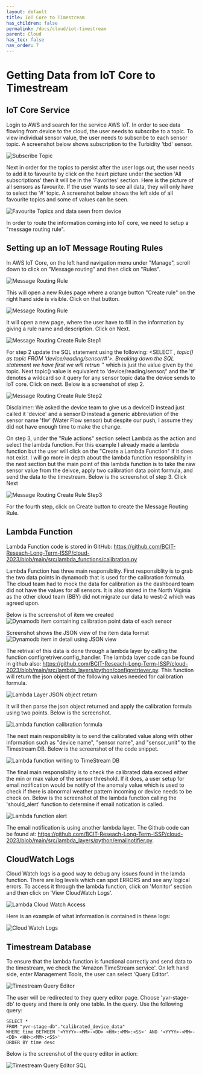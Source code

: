 ```yaml
---
layout: default
title: IoT Core to Timestream
has_children: false
permalink: /docs/cloud/iot-timestream
parent: Cloud
has_toc: false
nav_order: 7
---
```


# Getting Data from IoT Core to Timestream

## IoT Core Service
Login to AWS and search for the service AWS IoT. In order to see data flowing from device to the cloud, the user needs to subscribe to a topic. To view individual sensor value, the user needs to subscribe to each sensor topic. A screenshot below shows subscription to the Turbidity 'tbd' sensor.

![Subscribe Topic](https://raw.githubusercontent.com/BCIT-Reseach-Long-Term-ISSP/bcit-reseach-long-term-issp.github.io/master/cloud/assets/IOT_CORE_SUBSCRIBE.png)

Next in order for the topics to persist after the user logs out, the user needs to add it to favourite by click on the heart picture under the section 'All subscriptions' then it will be in the 'Favorites' section. Here is the picture of all sensors as favourite. If the user wants to see all data, they will only have to select the '#' topic. A screenshot below shows the left side of all favourite topics and some of values can be seen.

![Favourite Topics and data seen from device](https://raw.githubusercontent.com/BCIT-Reseach-Long-Term-ISSP/bcit-reseach-long-term-issp.github.io/master/cloud/assets/IOT_CORE_FAVOURITES.png)

In order to route the information coming into IoT core, we need to setup a "message routing rule".

## Setting up an IoT Message Routing Rules
In AWS IoT Core, on the left hand navigation menu under "Manage", scroll down to click on "Message routing" and then click on "Rules".

![Message Routing Rule](https://raw.githubusercontent.com/BCIT-Reseach-Long-Term-ISSP/bcit-reseach-long-term-issp.github.io/master/cloud/assets/IOT_CORE_MSG_ROUTING.png)

This will open a new Rules page where a orange button "Create rule" on the right hand side is visible. Click on that button.

![Message Routing Rule](https://raw.githubusercontent.com/BCIT-Reseach-Long-Term-ISSP/bcit-reseach-long-term-issp.github.io/master/cloud/assets/IOT_CORE_CREATE_BUTTON.png)

It will open a new page, where the user have to fill in the information by giving a rule name and description. Click on Next.

![Message Routing Create Rule Step1](https://raw.githubusercontent.com/BCIT-Reseach-Long-Term-ISSP/bcit-reseach-long-term-issp.github.io/master/cloud/assets/IOT_MSG_ROUTING_RULE_STEP1.png)

For step 2 update the SQL statement using the following: <SELECT *, topic() as topic FROM 'device/reading/sensor/#'>. Breaking down the SQL statement we have first we will retrun '*' which is just the value given by the topic. Next topic() value is equivalent to 'device/reading/sensor/<TOPIC>' and the '#' denotes a wildcard so it query for any sensor topic data the device sends to IoT core. Click on next. Below is a screenshot of step 2.

![Message Routing Create Rule Step2](https://raw.githubusercontent.com/BCIT-Reseach-Long-Term-ISSP/bcit-reseach-long-term-issp.github.io/master/cloud/assets/IOT_MSG_ROUTING_RULE_STEP2.png)

Disclaimer: We asked the device team to give us a deviceID instead just called it 'device' and a sensorID instead a generic abbreviation of the sensor name 'flw' (Water Flow sensor) but despite our push, I assume they did not have enough time to make the change.

On step 3, under the "Rule actions" section select Lambda as the action and select the lambda function. For this example I already made a lambda function but the user will click on the "Create a Lambda Function" if it does not exist. I will go more in depth about the lambda function responsiblity in the next section but the main point of this lambda function is to take the raw sensor value from the deivce, apply two calibration data point formula, and send the data to the timestream. Below is the screenshot of step 3. Click Next

![Message Routing Create Rule Step3](https://raw.githubusercontent.com/BCIT-Reseach-Long-Term-ISSP/bcit-reseach-long-term-issp.github.io/master/cloud/assets/IOT_MSG_ROUTING_RULE_STEP3.png)

For the fourth step, click on Create button to create the Message Routing Rule.

## Lambda Function
Lambda Function code is stored in GitHub: https://github.com/BCIT-Reseach-Long-Term-ISSP/cloud-2023/blob/main/src/lambda_functions/calibration.py

Lambda Function has three main responsiblity. First responsiblity is to grab the two data points in dynamodb that is used for the calibration formula. The cloud team had to mock the data for calibration as the dashboard team did not have the values for all sensors. It is also stored in the North Viginia as the other cloud team (BBY) did not migrate our data to west-2 which was agreed upon.

Below is the screenshot of item we created
![Dynamodb item containing calibration point data of each sensor](https://raw.githubusercontent.com/BCIT-Reseach-Long-Term-ISSP/bcit-reseach-long-term-issp.github.io/master/cloud/assets/LAMBDA_DYNAMODB_ITEM.png)

Screenshot shows the JSON view of the item data format
![Dynamodb item in detail using JSON view](https://raw.githubusercontent.com/BCIT-Reseach-Long-Term-ISSP/bcit-reseach-long-term-issp.github.io/master/cloud/assets/LAMBDA_DYNAMODB_ITEM_JSONVIEW.png)

The retrival of this data is done through a lambda layer by calling the function configretriver.config_handler. The lambda layer code can be found in github also: https://github.com/BCIT-Reseach-Long-Term-ISSP/cloud-2023/blob/main/src/lambda_layers/python/configretriever.py. This function will return the json object of the following values needed for calibration formula.

![Lambda Layer JSON object return](https://raw.githubusercontent.com/BCIT-Reseach-Long-Term-ISSP/bcit-reseach-long-term-issp.github.io/master/cloud/assets/LAMBDA_LAYER.png)

It will then parse the json object returned and apply the calibration formula using two points. Below is the screenshot.

![Lambda function calibration formula](https://raw.githubusercontent.com/BCIT-Reseach-Long-Term-ISSP/bcit-reseach-long-term-issp.github.io/master/cloud/assets/LAMBDA_CALIBRATION_FORMULA.png)

The next main responsiblity is to send the calibrated value along with other information such as "device name", "sensor name", and "sensor_unit" to the Timestream DB. Below is the screenshot of the code snippet.

![Lambda function writing to TimeStream DB](https://raw.githubusercontent.com/BCIT-Reseach-Long-Term-ISSP/bcit-reseach-long-term-issp.github.io/master/cloud/assets/LAMBDA_TIMESTREAM.png)

The final main responsibility is to check the calibrated data exceed either the min or max value of the sensor threshold. If it does, a user setup for email notification would be notify of the anomaly value which is used to check if there is abnormal weather pattern incoming or device needs to be check on. Below is the screenshot of the lambda function calling the 'should_alert' function to determine if email notication is called.

![Lambda function alert](https://raw.githubusercontent.com/BCIT-Reseach-Long-Term-ISSP/bcit-reseach-long-term-issp.github.io/master/cloud/assets/LAMBDA_ALERT.png)

The email notification is using another lambda layer. The Github code can be found at: https://github.com/BCIT-Reseach-Long-Term-ISSP/cloud-2023/blob/main/src/lambda_layers/python/emailnotifier.py.

## CloudWatch Logs
Cloud Watch logs is a good way to debug any issues found in the lamda function. There are log levels which can spot ERRORS and see any logical errors. To access it through the lambda function, click on 'Monitor' section and then click on 'View CloudWatch Logs'.

![Lambda Cloud Watch Access](https://raw.githubusercontent.com/BCIT-Reseach-Long-Term-ISSP/bcit-reseach-long-term-issp.github.io/master/cloud/assets/LAMBDA_CLOUD_WATCH.png)

Here is an example of what information is contained in these logs:

![Cloud Watch Logs](https://raw.githubusercontent.com/BCIT-Reseach-Long-Term-ISSP/bcit-reseach-long-term-issp.github.io/master/cloud/assets/CLOUD_WATCH_LOGS.png)

## Timestream Database
To ensure that the lambda function is functional correctly and send data to the timestream, we check the 'Amazon TimeStream service'. On left hand side, enter Management Tools, the user can select 'Query Editor'.

![Timestream Query Editor](https://raw.githubusercontent.com/BCIT-Reseach-Long-Term-ISSP/bcit-reseach-long-term-issp.github.io/master/cloud/assets/TIMESTREAM_QUERY_EDITOR.png)

The user will be redirected to they query editor page. Choose 'yvr-stage-db' to query and there is only one table. In the query. Use the following query:

```
SELECT *
FROM "yvr-stage-db"."calibrated_device_data"
WHERE time BETWEEN '<YYYY>-<MM>-<DD> <HH>:<MM>:<SS>' AND '<YYYY>-<MM>-<DD> <HH>:<MM>:<SS>'
ORDER BY time desc
```

Below is the screenshot of the query editor in action:

![Timestream Query Editor SQL](https://raw.githubusercontent.com/BCIT-Reseach-Long-Term-ISSP/bcit-reseach-long-term-issp.github.io/master/cloud/assets/TIMESTREAM_QUERY_EDITOR_SQL.png)
